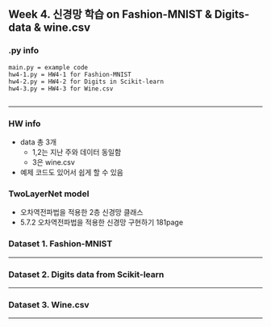 ## Week 4. 신경망 학습 on Fashion-MNIST & Digits-data & wine.csv

### .py info
```(python)
main.py = example code
hw4-1.py = HW4-1 for Fashion-MNIST
hw4-2.py = HW4-2 for Digits in Scikit-learn
hw4-3.py = HW4-3 for Wine.csv


```

---



### HW info

- data 총 3개
  - 1,2는 지난 주와 데이터 동일함
  - 3은 wine.csv 
- 예제 코드도 있어서 쉽게 할 수 있음





### TwoLayerNet model

- 오차역전파법을 적용한 2층 신경망 클래스	
- 5.7.2 오차역전파법을 적용한 신경망 구현하기	181page









### Dataset 1. Fashion-MNIST




--------




### Dataset 2. Digits data from Scikit-learn




--------



### Dataset 3. Wine.csv




--------


